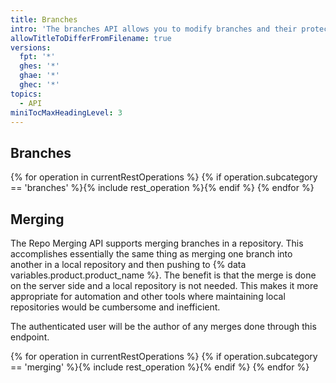 ```yaml
---
title: Branches
intro: 'The branches API allows you to modify branches and their protection settings.'
allowTitleToDifferFromFilename: true
versions:
  fpt: '*'
  ghes: '*'
  ghae: '*'
  ghec: '*'
topics:
  - API
miniTocMaxHeadingLevel: 3
---
```


## Branches
{% for operation in currentRestOperations %}
  {% if operation.subcategory == 'branches' %}{% include rest_operation %}{% endif %}
{% endfor %}

## Merging

The Repo Merging API supports merging branches in a repository. This accomplishes
essentially the same thing as merging one branch into another in a local repository
and then pushing to {% data variables.product.product_name %}. The benefit is that the merge is done on the server side and a local repository is not needed. This makes it more appropriate for automation and other tools where maintaining local repositories would be cumbersome and inefficient.

The authenticated user will be the author of any merges done through this endpoint.

{% for operation in currentRestOperations %}
  {% if operation.subcategory == 'merging' %}{% include rest_operation %}{% endif %}
{% endfor %}